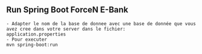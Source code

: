 ## Run Spring Boot ForceN E-Bank
```
- Adapter le nom de la base de donnee avec une base de donnée que vous avez cree dans votre server dans le fichier:
application.properties
- Pour executer
mvn spring-boot:run
